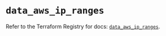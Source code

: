 # `data_aws_ip_ranges`

Refer to the Terraform Registry for docs: [`data_aws_ip_ranges`](https://registry.terraform.io/providers/hashicorp/aws/6.9.0/docs/data-sources/ip_ranges).
